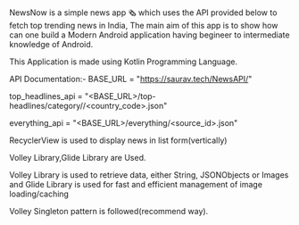 NewsNow is a simple news app 🗞️ which uses the API provided below  to fetch top trending news in India, 
The main aim of this app is to show how can one build a  Modern Android application having begineer to intermediate knowledge of Android.

This Application is made using Kotlin Programming Language.

API Documentation:-
BASE_URL = "https://saurav.tech/NewsAPI/"

top_headlines_api = "<BASE_URL>/top-headlines/category/<category>/<country_code>.json"

everything_api = "<BASE_URL>/everything/<source_id>.json"

RecyclerView is used to display news in list form(vertically)

Volley Library,Glide Library are Used.

Volley Library is used to retrieve data, either String, JSONObjects or Images and Glide Library is used for fast and efficient management of image loading/caching

Volley Singleton pattern is followed(recommend way).
